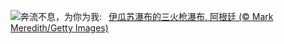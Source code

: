 ![](https://www.bing.com/th?id=OHR.IguazuArgentina_ZH-CN4457051931_UHD.jpg&w=1000)奔流不息，为你为我:&nbsp;&ensp;[伊瓜苏瀑布的三火枪瀑布, 阿根廷 (© Mark Meredith/Getty Images)](https://www.bing.com/th?id=OHR.IguazuArgentina_ZH-CN4457051931_UHD.jpg)
<br><br/>
